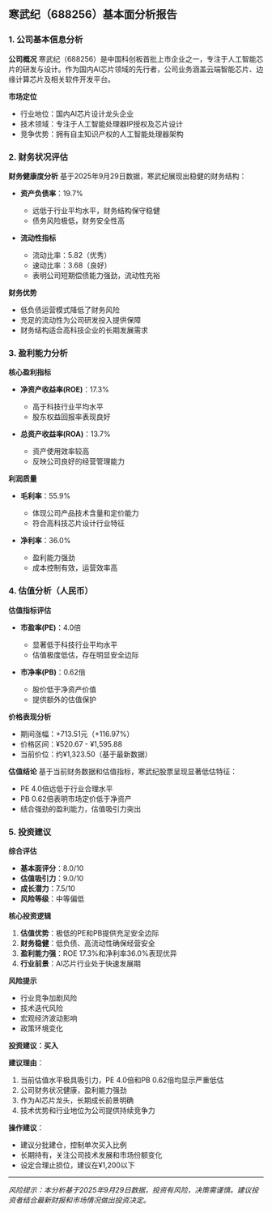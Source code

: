 ## 寒武纪（688256）基本面分析报告

### 1. 公司基本信息分析

**公司概况**
寒武纪（688256）是中国科创板首批上市企业之一，专注于人工智能芯片的研发与设计。作为国内AI芯片领域的先行者，公司业务涵盖云端智能芯片、边缘计算芯片及相关软件开发平台。

**市场定位**
- 行业地位：国内AI芯片设计龙头企业
- 技术领域：专注于人工智能处理器IP授权及芯片设计
- 竞争优势：拥有自主知识产权的人工智能处理器架构

### 2. 财务状况评估

**财务健康度分析**
基于2025年9月29日数据，寒武纪展现出稳健的财务结构：

- **资产负债率**：19.7%
  - 远低于行业平均水平，财务结构保守稳健
  - 债务风险极低，财务安全性高

- **流动性指标**
  - 流动比率：5.82（优秀）
  - 速动比率：3.68（良好）
  - 表明公司短期偿债能力强劲，流动性充裕

**财务优势**
- 低负债运营模式降低了财务风险
- 充足的流动性为公司研发投入提供保障
- 财务结构适合高科技企业的长期发展需求

### 3. 盈利能力分析

**核心盈利指标**
- **净资产收益率(ROE)**：17.3%
  - 高于科技行业平均水平
  - 股东权益回报率表现良好

- **总资产收益率(ROA)**：13.7%
  - 资产使用效率较高
  - 反映公司良好的经营管理能力

**利润质量**
- **毛利率**：55.9%
  - 体现公司产品技术含量和定价能力
  - 符合高科技芯片设计行业特征

- **净利率**：36.0%
  - 盈利能力强劲
  - 成本控制有效，运营效率高

### 4. 估值分析（人民币）

**估值指标评估**
- **市盈率(PE)**：4.0倍
  - 显著低于科技行业平均水平
  - 估值极度低估，存在明显安全边际

- **市净率(PB)**：0.62倍
  - 股价低于净资产价值
  - 提供额外的估值保护

**价格表现分析**
- 期间涨幅：+713.51元（+116.97%）
- 价格区间：¥520.67 - ¥1,595.88
- 当前价位：约¥1,323.50（基于最新数据）

**估值结论**
基于当前财务数据和估值指标，寒武纪股票呈现显著低估特征：
- PE 4.0倍远低于行业合理水平
- PB 0.62倍表明市场定价低于净资产
- 结合强劲的盈利能力，估值吸引力突出

### 5. 投资建议

**综合评估**
- **基本面评分**：8.0/10
- **估值吸引力**：9.0/10
- **成长潜力**：7.5/10
- **风险等级**：中等偏低

**核心投资逻辑**
1. **估值优势**：极低的PE和PB提供充足安全边际
2. **财务稳健**：低负债、高流动性确保经营安全
3. **盈利能力强**：ROE 17.3%和净利率36.0%表现优异
4. **行业前景**：AI芯片行业处于快速发展期

**风险提示**
- 行业竞争加剧风险
- 技术迭代风险
- 宏观经济波动影响
- 政策环境变化

**投资建议：买入**

**建议理由**：
1. 当前估值水平极具吸引力，PE 4.0倍和PB 0.62倍均显示严重低估
2. 公司财务状况健康，盈利能力强劲
3. 作为AI芯片龙头，长期成长前景明确
4. 技术优势和行业地位为公司提供持续竞争力

**操作建议**：
- 建议分批建仓，控制单次买入比例
- 长期持有，关注公司技术发展和市场份额变化
- 设定合理止损位，建议在¥1,200以下

---
*风险提示：本分析基于2025年9月29日数据，投资有风险，决策需谨慎。建议投资者结合最新财报和市场情况做出投资决定。*